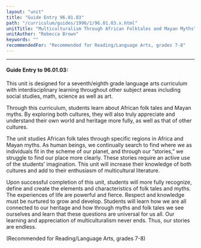 ```yaml
---
layout: "unit"
title: "Guide Entry 96.01.03"
path: "/curriculum/guides/1996/1/96.01.03.x.html"
unitTitle: "Multiculturalism Through African Folktales and Mayan Myths"
unitAuthor: "Rebecca Brown"
keywords: ""
recommendedFor: "Recommended for Reading/Language Arts, grades 7-8"
---
```

<body>
<hr/>
 <h4>
  Guide Entry to 96.01.03:
 </h4>
 This unit is designed for a seventh/eighth grade language arts curriculum with interdisciplinary learning throughout other subject areas including social studies, math, science as well as art.
 <p>
  Through this curriculum, students learn about African folk tales and Mayan myths. By exploring both cultures, they will also truly appreciate and understand their own world and heritage more fully, as well as that of other cultures.
 </p>
 <p>
  The unit studies African folk tales through specific regions in Africa and Mayan myths. As human beings, we continually search to find where we as individuals fit in the scheme of our planet, and through our “stories,” we struggle to find our place more clearly. These stories require an active use of the students’ imagination. This unit will increase their knowledge of both cultures and add to their enthusiasm of multicultural literature.
 </p>
 <p>
  Upon successful completion of this unit, students will more fully recognize, define and create the elements and characteristics of folk tales and myths. The experiences of life are powerful and fierce. Respect and knowledge must be nurtured to grow and develop. Students will learn how we are all connected to our heritage and how through myths and folk tales we see ourselves and learn that these questions are universal for us all. Our learning and appreciation of multiculturalism never ends. Thus, our stories are endless.
 </p>
 <p>
  (Recommended for Reading/Language Arts, grades 7-8)
 </p>

</body>